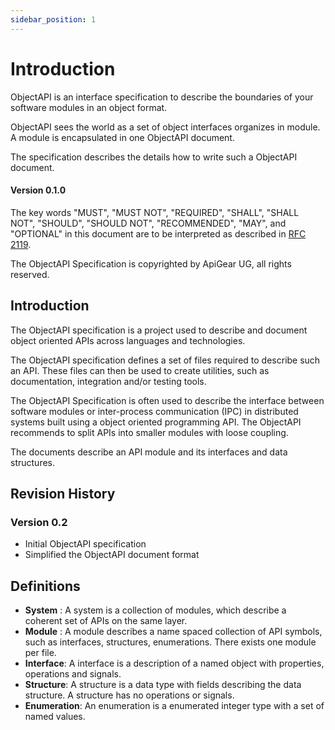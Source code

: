 ```yaml
---
sidebar_position: 1
---
```


# Introduction

ObjectAPI is an interface specification to describe the boundaries of your software modules in an object format.

ObjectAPI sees the world as a set of object interfaces organizes in module. A module is encapsulated in one ObjectAPI document.

The specification describes the details how to write such a ObjectAPI document.

#### Version 0.1.0

The key words "MUST", "MUST NOT", "REQUIRED", "SHALL", "SHALL NOT", "SHOULD", "SHOULD NOT", "RECOMMENDED", "MAY", and "OPTIONAL" in this document are to be interpreted as described in [RFC 2119](http://www.ietf.org/rfc/rfc2119.txt).

The ObjectAPI Specification is copyrighted by ApiGear UG, all rights reserved.

## Introduction

The ObjectAPI specification is a project used to describe and document object oriented APIs across languages and technologies.

The ObjectAPI specification defines a set of files required to describe such an API.
These files can then be used to create utilities, such as documentation, integration and/or testing tools.

The ObjectAPI Specification is often used to describe the interface between software modules or inter-process communication (IPC) in distributed systems built using a object oriented programming API. The ObjectAPI recommends to split APIs into smaller modules with loose coupling.

The documents describe an API module and its interfaces and data structures.

## Revision History

### Version 0.2

- Initial ObjectAPI specification
- Simplified the ObjectAPI document format

## Definitions

- **System** : A system is a collection of modules, which describe a coherent set of APIs on the same layer.
- **Module** : A module describes a name spaced collection of API symbols, such as interfaces, structures, enumerations. There exists one module per file.
- **Interface**: A interface is a description of a named object with properties, operations and signals.
- **Structure**: A structure is a data type with fields describing the data structure. A structure has no operations or signals.
- **Enumeration**: An enumeration is a enumerated integer type with a set of named values.
